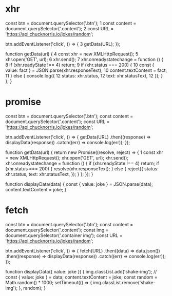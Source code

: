 # xhr

const btn = document.querySelector('.btn'); 1
const content = document.querySelector('.content'); 2
const URL = 'https://api.chucknorris.io/jokes/random';

btn.addEventListener('click', () => { 3
getData(URL);
});

function getData(url) { 4
const xhr = new XMLHttpRequest(); 5
xhr.open('GET', url); 6
xhr.send(); 7
xhr.onreadystatechange = function () { 8
if (xhr.readyState !== 4) return; 9
if (xhr.status === 200) { 10
const { value: fact } = JSON.parse(xhr.responseText); 10
content.textContent = fact; 11
} else {
console.log({ 12
status: xhr.status, 12
text: xhr.statusText, 12
});
}
};
}

# promise

const btn = document.querySelector('.btn');
const content = document.querySelector('.content');
const URL = 'https://api.chucknorris.io/jokes/random';

btn.addEventListener('click', () => {
getData(URL)
.then((response) => displayData(response))
.catch((err) => console.log(err));
});

function getData(url) {
return new Promise((resolve, reject) => { 1
const xhr = new XMLHttpRequest();
xhr.open('GET', url);
xhr.send();
xhr.onreadystatechange = function () {
if (xhr.readyState !== 4) return;
if (xhr.status === 200) {
resolve(xhr.responseText);
} else {
reject({
status: xhr.status,
text: xhr.statusText,
});
}
};
});
}

function displayData(data) {
const { value: joke } = JSON.parse(data);
content.textContent = joke;
}

# fetch

const btn = document.querySelector('.btn');
const content = document.querySelector('.content');
const img = document.querySelector('.container img');
const URL = 'https://api.chucknorris.io/jokes/random';

btn.addEventListener('click', () => {
fetch(URL)
.then((data) => data.json())
.then((response) => displayData(response))
.catch((err) => console.log(err));
});

function displayData({ value: joke }) {
img.classList.add('shake-img');
// const { value: joke } = data;
content.textContent = joke;
const random = Math.random() \* 1000;
setTimeout(() => {
img.classList.remove('shake-img');
}, random);
}
